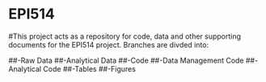 # EPI514

#This project acts as a repository for code, data and other supporting documents for the EPI514 project. Branches are divded into:

##-Raw Data
##-Analytical Data
##-Code
##-Data Management Code
##-Analytical Code
##-Tables
##-Figures
  
  
